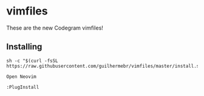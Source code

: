 # vimfiles

These are the new Codegram vimfiles!

## Installing

    sh -c "$(curl -fsSL https://raw.githubusercontent.com/guilhermebr/vimfiles/master/install.sh)"

    Open Neovim

    :PlugInstall

